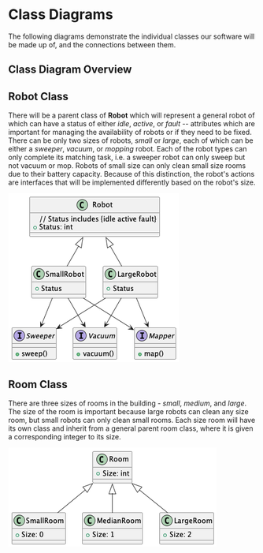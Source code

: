 # Class Diagrams

The following diagrams demonstrate the individual classes our software will be made up of, and the connections between them.

## Class Diagram Overview

## Robot Class
There will be a parent class of **Robot** which will represent a general robot of which can have a status of either *idle*, *active*, or *fault* -- attributes which are important for managing the availability of robots or if they need to be fixed. There can be only two sizes of robots, *small* or *large*, each of which can be either a *sweeper*, *vacuum*, or *mopping* robot. Each of the robot types can only complete its matching task, i.e. a sweeper robot can only sweep but not vacuum or mop. Robots of small size can only clean small size rooms due to their battery capacity. Because of this distinction, the robot's actions are interfaces that will be implemented differently based on the robot's size.

![](robot_class_diagram.png)

## Room Class
There are three sizes of rooms in the building - *small*, *medium*, and *large*. The size of the room is important because large robots can clean any size room, but small robots can only clean small rooms. Each size room will have its own class and inherit from a general parent room class, where it is given a corresponding integer to its size.

![](room_class_diagram.png)
